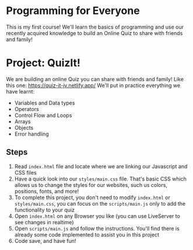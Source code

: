 # Programming for Everyone
This is my first course!
We'll learn the basics of programming and use our recently acquired knowledge to build an Online Quiz to share with friends and family!

# Project: QuizIt!
We are building an online Quiz you can share with friends and family! Like this one: https://quiz-it-jv.netlify.app/
We'll put in practice everything we have learnt:
- Variables and Data types
- Operators
- Control Flow and Loops
- Arrays
- Objects
- Error handling

## Steps
1. Read `index.html` file and locate where we are linking our Javascript and CSS files
2. Have a quick look into our `styles/main.css` file. That's basic CSS which allows us to change the styles for our websites, such us colors, positions, fonts, and more!
3. To complete this project, you don't need to modify `index.html` or `styles/main.css`, you can focus on the `scripts/main.js` only to add the functionality to your quiz
4. Open `index.html` on any Browser you like (you can use LiveServer to see changes in realtime)
5. Open `scripts/main.js` and follow the instructions. You'll find there is already some code implemented to assist you in this project
6. Code save, and have fun!